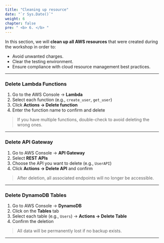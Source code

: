 ```yaml
---
title: "Cleaning up resource"
date: "`r Sys.Date()`"
weight: 6
chapter: false
pre: " <b> 6. </b> "
---
```


In this section, we will **clean up all AWS resources** that were created during the workshop in order to:

- Avoid unwanted charges.
- Clear the testing environment.
- Ensure compliance with cloud resource management best practices.

---

### Delete Lambda Functions

1. Go to the AWS Console → **Lambda**
2. Select each function (e.g., `create_user`, `get_user`)
3. Click **Actions → Delete function**
4. Enter the function name to confirm and delete

> If you have multiple functions, double-check to avoid deleting the wrong ones.

---

### Delete API Gateway

1. Go to AWS Console → **API Gateway**
2. Select **REST APIs**
3. Choose the API you want to delete (e.g., `UserAPI`)
4. Click **Actions → Delete API** and confirm

> After deletion, all associated endpoints will no longer be accessible.

---

### Delete DynamoDB Tables

1. Go to AWS Console → **DynamoDB**
2. Click on the **Tables** tab
3. Select each table (e.g., `Users`) → **Actions → Delete Table**
4. Confirm the deletion

> All data will be permanently lost if no backup exists.

---
